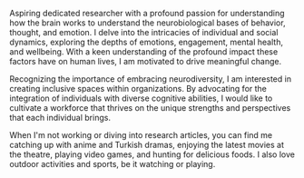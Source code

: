 Aspiring dedicated researcher with a profound passion for understanding how the brain works to understand the neurobiological bases of behavior, thought, and emotion. I delve into the intricacies of individual and social dynamics, exploring the depths of emotions, engagement, mental health, and wellbeing. With a keen understanding of the profound impact these factors have on human lives, I am motivated to drive meaningful change.

Recognizing the importance of embracing neurodiversity, I am interested in creating inclusive spaces within organizations. By advocating for the integration of individuals with diverse cognitive abilities, I would like to cultivate a workforce that thrives on the unique strengths and perspectives that each individual brings.

When I'm not working or diving into research articles, you can find me catching up with anime and Turkish dramas, enjoying the latest movies at the theatre, playing video games, and hunting for delicious foods. I also love outdoor activities and sports, be it watching or playing.
<!---
Lumi-psy/Lumi-psy is a ✨ special ✨ repository because its `README.md` (this file) appears on your GitHub profile.
You can click the Preview link to take a look at your changes.
--->
